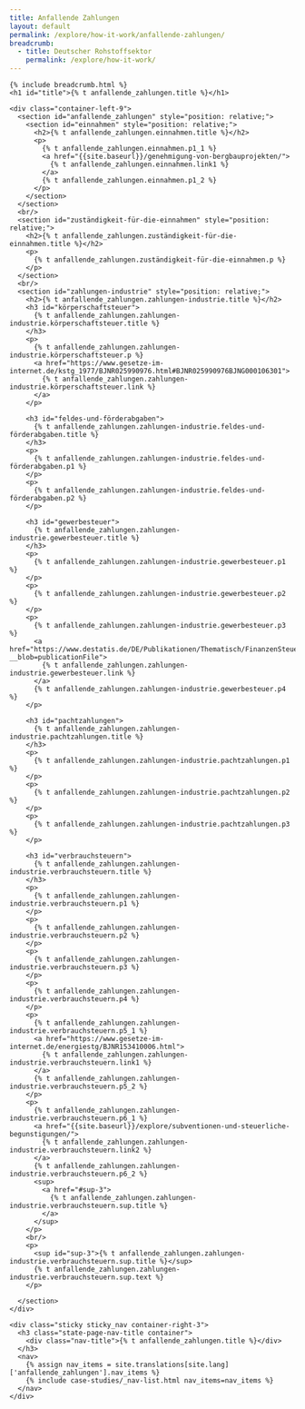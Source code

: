 ```yaml
---
title: Anfallende Zahlungen
layout: default
permalink: /explore/how-it-work/anfallende-zahlungen/
breadcrumb:
  - title: Deutscher Rohstoffsektor
    permalink: /explore/how-it-work/
---
```

<link rel="stylesheet" type="text/css" href="{{ site.baseurl_root }}/css/slick-theme.css"/>
<link rel="stylesheet" type="text/css" href="//cdn.jsdelivr.net/jquery.slick/1.6.0/slick.css"/>

<main class="container-page-wrapper layout-state-pages">
  <section class="container" style="position: relative;">

    {% include breadcrumb.html %}
    <h1 id="title">{% t anfallende_zahlungen.title %}</h1>

    <div class="container-left-9">
      <section id="anfallende_zahlungen" style="position: relative;">
        <section id="einnahmen" style="position: relative;">
          <h2>{% t anfallende_zahlungen.einnahmen.title %}</h2>
          <p>
            {% t anfallende_zahlungen.einnahmen.p1_1 %}
            <a href="{{site.baseurl}}/genehmigung-von-bergbauprojekten/">
              {% t anfallende_zahlungen.einnahmen.link1 %}
            </a>
            {% t anfallende_zahlungen.einnahmen.p1_2 %}
          </p>
        </section>
      </section>
      <br/>
      <section id="zuständigkeit-für-die-einnahmen" style="position: relative;">
        <h2>{% t anfallende_zahlungen.zuständigkeit-für-die-einnahmen.title %}</h2>
        <p>
          {% t anfallende_zahlungen.zuständigkeit-für-die-einnahmen.p %}
        </p>
      </section>
      <br/>
      <section id="zahlungen-industrie" style="position: relative;">
        <h2>{% t anfallende_zahlungen.zahlungen-industrie.title %}</h2>
        <h3 id="körperschaftsteuer">
          {% t anfallende_zahlungen.zahlungen-industrie.körperschaftsteuer.title %}
        </h3>
        <p>
          {% t anfallende_zahlungen.zahlungen-industrie.körperschaftsteuer.p %}
          <a href="https://www.gesetze-im-internet.de/kstg_1977/BJNR025990976.html#BJNR025990976BJNG000106301">
            {% t anfallende_zahlungen.zahlungen-industrie.körperschaftsteuer.link %}
          </a>
        </p>

        <h3 id="feldes-und-förderabgaben">
          {% t anfallende_zahlungen.zahlungen-industrie.feldes-und-förderabgaben.title %}
        </h3>
        <p>
          {% t anfallende_zahlungen.zahlungen-industrie.feldes-und-förderabgaben.p1 %}
        </p>
        <p>
          {% t anfallende_zahlungen.zahlungen-industrie.feldes-und-förderabgaben.p2 %}
        </p>

        <h3 id="gewerbesteuer">
          {% t anfallende_zahlungen.zahlungen-industrie.gewerbesteuer.title %}
        </h3>
        <p>
          {% t anfallende_zahlungen.zahlungen-industrie.gewerbesteuer.p1 %}
        </p>
        <p>
          {% t anfallende_zahlungen.zahlungen-industrie.gewerbesteuer.p2 %}
        </p>
        <p>
          {% t anfallende_zahlungen.zahlungen-industrie.gewerbesteuer.p3 %}
          <a href="https://www.destatis.de/DE/Publikationen/Thematisch/FinanzenSteuern/Steuern/Realsteuer/HebesaetzeRealsteuern8148001157005.xls;jsessionid=013CDF69293C0D74E01E4C275EF6BA82.cae4?__blob=publicationFile">
            {% t anfallende_zahlungen.zahlungen-industrie.gewerbesteuer.link %}
          </a>
          {% t anfallende_zahlungen.zahlungen-industrie.gewerbesteuer.p4 %}
        </p>

        <h3 id="pachtzahlungen">
          {% t anfallende_zahlungen.zahlungen-industrie.pachtzahlungen.title %}
        </h3>
        <p>
          {% t anfallende_zahlungen.zahlungen-industrie.pachtzahlungen.p1 %}
        </p>
        <p>
          {% t anfallende_zahlungen.zahlungen-industrie.pachtzahlungen.p2 %}
        </p>
        <p>
          {% t anfallende_zahlungen.zahlungen-industrie.pachtzahlungen.p3 %}
        </p>

        <h3 id="verbrauchsteuern">
          {% t anfallende_zahlungen.zahlungen-industrie.verbrauchsteuern.title %}
        </h3>
        <p>
          {% t anfallende_zahlungen.zahlungen-industrie.verbrauchsteuern.p1 %}
        </p>
        <p>
          {% t anfallende_zahlungen.zahlungen-industrie.verbrauchsteuern.p2 %}
        </p>
        <p>
          {% t anfallende_zahlungen.zahlungen-industrie.verbrauchsteuern.p3 %}
        </p>
        <p>
          {% t anfallende_zahlungen.zahlungen-industrie.verbrauchsteuern.p4 %}
        </p>
        <p>
          {% t anfallende_zahlungen.zahlungen-industrie.verbrauchsteuern.p5_1 %}
          <a href="https://www.gesetze-im-internet.de/energiestg/BJNR153410006.html">
            {% t anfallende_zahlungen.zahlungen-industrie.verbrauchsteuern.link1 %}
          </a>
          {% t anfallende_zahlungen.zahlungen-industrie.verbrauchsteuern.p5_2 %}
        </p>
        <p>
          {% t anfallende_zahlungen.zahlungen-industrie.verbrauchsteuern.p6_1 %}
          <a href="{{site.baseurl}}/explore/subventionen-und-steuerliche-begunstigungen/">
            {% t anfallende_zahlungen.zahlungen-industrie.verbrauchsteuern.link2 %}
          </a>
          {% t anfallende_zahlungen.zahlungen-industrie.verbrauchsteuern.p6_2 %}
          <sup>
            <a href="#sup-3">
              {% t anfallende_zahlungen.zahlungen-industrie.verbrauchsteuern.sup.title %}
            </a>
          </sup>
        </p>
        <br/>
        <p>
          <sup id="sup-3">{% t anfallende_zahlungen.zahlungen-industrie.verbrauchsteuern.sup.title %}</sup>
          {% t anfallende_zahlungen.zahlungen-industrie.verbrauchsteuern.sup.text %}
        </p>

      </section>
    </div>

    <div class="sticky sticky_nav container-right-3">
      <h3 class="state-page-nav-title container">
        <div class="nav-title">{% t anfallende_zahlungen.title %}</div>
      </h3>
      <nav>
        {% assign nav_items = site.translations[site.lang]['anfallende_zahlungen'].nav_items %}
        {% include case-studies/_nav-list.html nav_items=nav_items %}
      </nav>
    </div>
  </section>
</main>

<script src="https://ajax.googleapis.com/ajax/libs/jquery/1.12.4/jquery.min.js"></script>
<script type="text/javascript" src="//cdn.jsdelivr.net/jquery.slick/1.6.0/slick.min.js"></script>
<script type="text/javascript" src="{{ site.baseurl_root }}/js/lib/static.min.js" charset="utf-8"></script>
